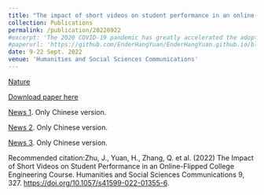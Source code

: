 ```yaml
---
title: "The impact of short videos on student performance in an online-flipped college engineering course"
collection: Publications
permalink: /publication/20220922
#excerpt: 'The 2020 COVID-19 pandemic has greatly accelerated the adoption of online learning and teaching in many colleges and universities. Video, as a key integral part of online education, largely influences student learning experiences. Though many guidelines on designing educational videos have been reported, the quantitative data showing the impacts of video length on students’ academic performance in a credit-bearing course is limited, particularly for an online-flipped college engineering course. The forced pandemic lockdown enables a suitable environment to address this research gap. In this paper, we present the first step to examine the impact of short videos on students’ academic performance in such circumstances. Our results indicate that short videos can greatly improve student engagement by 24.7% in terms of video viewing time, and the final exam score by 9.0%, both compared to the long-video group. The quantitative Likert questionnaire also indicates students’ preference for short videos over long videos. We believe this study has important implications for course design for future online-flipped engineering courses.'
#paperurl: 'https://github.com/EnderHangYuan/EnderHangYuan.github.io/blob/master/_publications/2022-9-22-The%20impact%20of%20short%20videos%20on%20student%20performance%20in%20an%20online-flipped%20college%20engineering%20course.pdf'
date: 9-22 Sept. 2022
venue: 'Humanities and Social Sciences Communications'
---
```


[Nature](https://www.nature.com/articles/s41599-022-01355-6)

[Download paper here](https://github.com/EnderHangYuan/EnderHangYuan.github.io/blob/master/_publications/2022-9-22-The%20impact%20of%20short%20videos%20on%20student%20performance%20in%20an%20online-flipped%20college%20engineering%20course.pdf)

[News 1](https://mp.weixin.qq.com/s/rSRjuyiYMfjG2FVxsR4mrQ). Only Chinese version.

[News 2](https://mp.weixin.qq.com/s/GZMB9ztVoW_Uq4POzzUCYg). Only Chinese version.

[News 3](https://mp.weixin.qq.com/s/cVJYYHPzp9_DHxK6ZsKoxA). Only Chinese version.

Recommended citation:Zhu, J., Yuan, H., Zhang, Q. et al. (2022) The Impact of Short Videos on Student Performance in an Online-Flipped College Engineering Course. Humanities and Social Sciences Communications 9, 327. https://doi.org/10.1057/s41599-022-01355-6.

